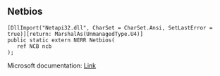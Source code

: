 ## Netbios

```
[DllImport("Netapi32.dll", CharSet = CharSet.Ansi, SetLastError = true)][return: MarshalAs(UnmanagedType.U4)]
public static extern NERR Netbios(
   ref NCB ncb
);
```

Microsoft documentation: [Link](https://docs.microsoft.com/en-us/windows/win32/api/nb30/nf-nb30-netbios)
